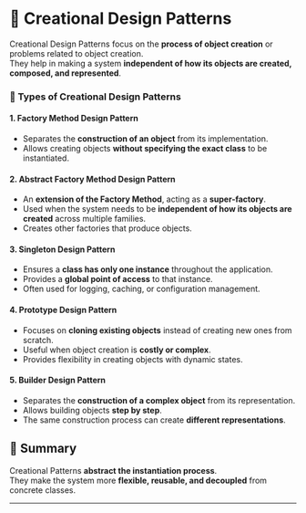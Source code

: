 
# 🎨 Creational Design Patterns

Creational Design Patterns focus on the **process of object creation** or problems related to object creation.  
They help in making a system **independent of how its objects are created, composed, and represented**.



### 🔑 Types of Creational Design Patterns

#### 1. Factory Method Design Pattern  
- Separates the **construction of an object** from its implementation.  
- Allows creating objects **without specifying the exact class** to be instantiated.  

#### 2. Abstract Factory Method Design Pattern  
- An **extension of the Factory Method**, acting as a **super-factory**.  
- Used when the system needs to be **independent of how its objects are created** across multiple families.  
- Creates other factories that produce objects.  

#### 3. Singleton Design Pattern  
- Ensures a **class has only one instance** throughout the application.  
- Provides a **global point of access** to that instance.  
- Often used for logging, caching, or configuration management.  

#### 4. Prototype Design Pattern  
- Focuses on **cloning existing objects** instead of creating new ones from scratch.  
- Useful when object creation is **costly or complex**.  
- Provides flexibility in creating objects with dynamic states.  

#### 5. Builder Design Pattern  
- Separates the **construction of a complex object** from its representation.  
- Allows building objects **step by step**.  
- The same construction process can create **different representations**.  


## 📘 Summary
Creational Patterns **abstract the instantiation process**.  
They make the system more **flexible, reusable, and decoupled** from concrete classes.

---
